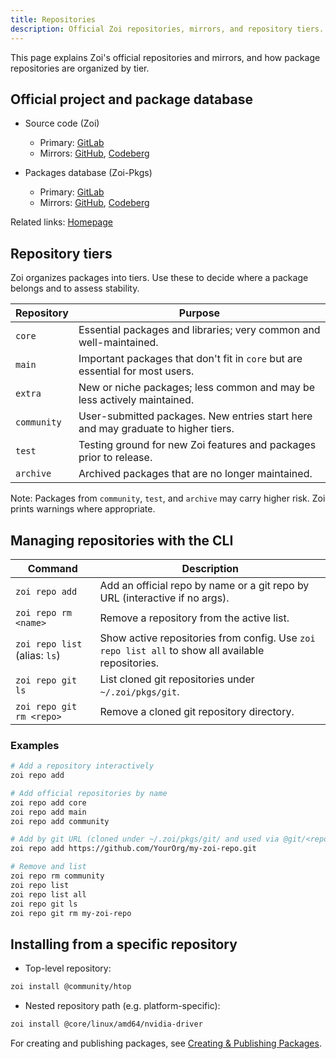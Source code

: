 ```yaml
---
title: Repositories
description: Official Zoi repositories, mirrors, and repository tiers.
---
```


This page explains Zoi's official repositories and mirrors, and how package repositories are organized by tier.

## Official project and package database

- Source code (Zoi)
  - Primary: [GitLab](https://gitlab.com/Zillowe/Zillwen/Zusty/Zoi)
  - Mirrors: [GitHub](https://github.com/Zillowe/Zoi), [Codeberg](https://codeberg.org/Zillowe/Zoi)

- Packages database (Zoi-Pkgs)
  - Primary: [GitLab](https://gitlab.com/Zillowe/Zillwen/Zusty/Zoi-Pkgs)
  - Mirrors: [GitHub](https://github.com/Zillowe/Zoi-Pkgs), [Codeberg](https://codeberg.org/Zillowe/Zoi-Pkgs)

Related links: [Homepage](https://zillowe.rf.gd/zds/zoi)

## Repository tiers

Zoi organizes packages into tiers. Use these to decide where a package belongs and to assess stability.

| Repository  | Purpose                                                                           |
| ----------- | --------------------------------------------------------------------------------- |
| `core`      | Essential packages and libraries; very common and well-maintained.                |
| `main`      | Important packages that don't fit in `core` but are essential for most users.     |
| `extra`     | New or niche packages; less common and may be less actively maintained.           |
| `community` | User-submitted packages. New entries start here and may graduate to higher tiers. |
| `test`      | Testing ground for new Zoi features and packages prior to release.                |
| `archive`   | Archived packages that are no longer maintained.                                  |

Note: Packages from `community`, `test`, and `archive` may carry higher risk. Zoi prints warnings where appropriate.

## Managing repositories with the CLI

| Command                       | Description                                                                                       |
| ----------------------------- | ------------------------------------------------------------------------------------------------- |
| `zoi repo add`                | Add an official repo by name or a git repo by URL (interactive if no args).                       |
| `zoi repo rm <name>`          | Remove a repository from the active list.                                                         |
| `zoi repo list` (alias: `ls`) | Show active repositories from config. Use `zoi repo list all` to show all available repositories. |
| `zoi repo git ls`             | List cloned git repositories under `~/.zoi/pkgs/git`.                                             |
| `zoi repo git rm <repo>`      | Remove a cloned git repository directory.                                                         |

### Examples

```sh
# Add a repository interactively
zoi repo add

# Add official repositories by name
zoi repo add core
zoi repo add main
zoi repo add community

# Add by git URL (cloned under ~/.zoi/pkgs/git/ and used via @git/<repo>/<pkg>)
zoi repo add https://github.com/YourOrg/my-zoi-repo.git

# Remove and list
zoi repo rm community
zoi repo list
zoi repo list all
zoi repo git ls
zoi repo git rm my-zoi-repo
```

## Installing from a specific repository

- Top-level repository:

```sh
zoi install @community/htop
```

- Nested repository path (e.g. platform-specific):

```sh
zoi install @core/linux/amd64/nvidia-driver
```

For creating and publishing packages, see [Creating & Publishing Packages](./creating-packages).

